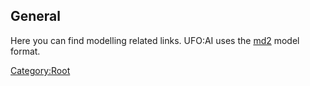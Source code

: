 ## General

Here you can find modelling related links. UFO:AI uses the
[md2](md2 "wikilink") model format.

[Category:Root](Category:Root "wikilink")